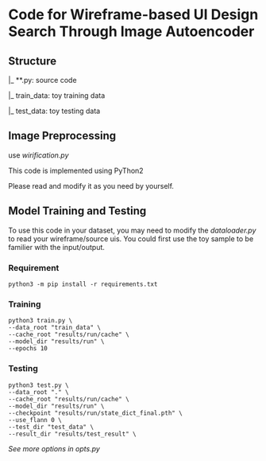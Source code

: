 # Code for Wireframe-based UI Design Search Through Image Autoencoder

## Structure

|_ \*\*.py: source code

|_ train_data: toy training data

|_ test_data: toy testing data


## Image Preprocessing

use *wirification.py*

This code is implemented using PyThon2

Please read and modify it as you need by yourself.


## Model Training and Testing

To use this code in your dataset, you may need to modify the *dataloader.py* to read your wireframe/source uis. 
You could first use the toy sample to be familier with the input/output.

### Requirement
```
python3 -m pip install -r requirements.txt
```

### Training

```
python3 train.py \
--data_root "train_data" \
--cache_root "results/run/cache" \
--model_dir "results/run" \
--epochs 10

```


### Testing

```
python3 test.py \
--data_root "." \
--cache_root "results/run/cache" \
--model_dir "results/run" \
--checkpoint "results/run/state_dict_final.pth" \
--use_flann 0 \
--test_dir "test_data" \
--result_dir "results/test_result" \
```

*See more options in opts.py*



